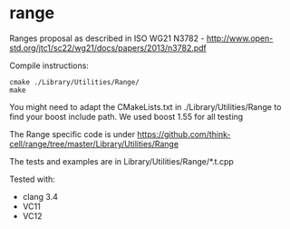 range
=====

Ranges proposal as described in ISO WG21 N3782 - http://www.open-std.org/jtc1/sc22/wg21/docs/papers/2013/n3782.pdf

Compile instructions:

	cmake ./Library/Utilities/Range/
	make

You might need to adapt the CMakeLists.txt in ./Library/Utilities/Range to find your boost include path.
We used boost 1.55 for all testing

The Range specific code is under https://github.com/think-cell/range/tree/master/Library/Utilities/Range 

The tests and examples are in Library/Utilities/Range/*.t.cpp

Tested with:
* clang 3.4
* VC11
* VC12

